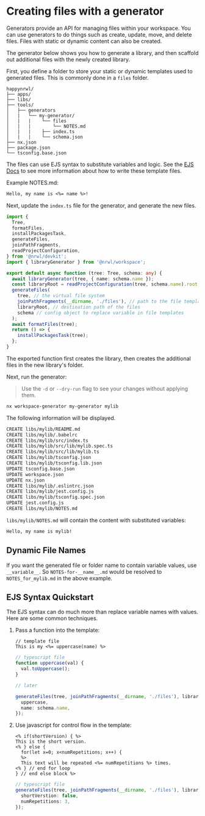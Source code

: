 # Creating files with a generator

Generators provide an API for managing files within your workspace. You can use generators to do things such as create, update, move, and delete files. Files with static or dynamic content can also be created.

The generator below shows you how to generate a library, and then scaffold out additional files with the newly created library.

First, you define a folder to store your static or dynamic templates used to generated files. This is commonly done in a `files` folder.

```treeview
happynrwl/
├── apps/
├── libs/
├── tools/
│   ├── generators
│   |   └── my-generator/
│   |   |    └── files
│   |   |        └── NOTES.md
│   |   |    ├── index.ts
│   |   |    └── schema.json
├── nx.json
├── package.json
└── tsconfig.base.json
```

The files can use EJS syntax to substitute variables and logic. See the [EJS Docs](https://ejs.co/) to see more information about how to write these template files.

Example NOTES.md:

```md
Hello, my name is <%= name %>!
```

Next, update the `index.ts` file for the generator, and generate the new files.

```typescript
import {
  Tree,
  formatFiles,
  installPackagesTask,
  generateFiles,
  joinPathFragments,
  readProjectConfiguration,
} from '@nrwl/devkit';
import { libraryGenerator } from '@nrwl/workspace';

export default async function (tree: Tree, schema: any) {
  await libraryGenerator(tree, { name: schema.name });
  const libraryRoot = readProjectConfiguration(tree, schema.name).root;
  generateFiles(
    tree, // the virtual file system
    joinPathFragments(__dirname, './files'), // path to the file templates
    libraryRoot, // destination path of the files
    schema // config object to replace variable in file templates
  );
  await formatFiles(tree);
  return () => {
    installPackagesTask(tree);
  };
}
```

The exported function first creates the library, then creates the additional files in the new library's folder.

Next, run the generator:

> Use the `-d` or `--dry-run` flag to see your changes without applying them.

```bash
nx workspace-generator my-generator mylib
```

The following information will be displayed.

```bash
CREATE libs/mylib/README.md
CREATE libs/mylib/.babelrc
CREATE libs/mylib/src/index.ts
CREATE libs/mylib/src/lib/mylib.spec.ts
CREATE libs/mylib/src/lib/mylib.ts
CREATE libs/mylib/tsconfig.json
CREATE libs/mylib/tsconfig.lib.json
UPDATE tsconfig.base.json
UPDATE workspace.json
UPDATE nx.json
CREATE libs/mylib/.eslintrc.json
CREATE libs/mylib/jest.config.js
CREATE libs/mylib/tsconfig.spec.json
UPDATE jest.config.js
CREATE libs/mylib/NOTES.md
```

`libs/mylib/NOTES.md` will contain the content with substituted variables:

```md
Hello, my name is mylib!
```

## Dynamic File Names

If you want the generated file or folder name to contain variable values, use `__variable__`. So `NOTES-for-__name__.md` would be resolved to `NOTES_for_mylib.md` in the above example.

## EJS Syntax Quickstart

The EJS syntax can do much more than replace variable names with values. Here are some common techniques.

1. Pass a function into the template:

   ```
   // template file
   This is my <%= uppercase(name) %>
   ```

   ```ts
   // typescript file
   function uppercase(val) {
     val.toUppercase();
   }

   // later

   generateFiles(tree, joinPathFragments(__dirname, './files'), libraryRoot, {
     uppercase,
     name: schema.name,
   });
   ```

2. Use javascript for control flow in the template:

   ```
   <% if(shortVersion) { %>
   This is the short version.
   <% } else {
     for(let x=0; x<numRepetitions; x++) {
     %>
     This text will be repeated <%= numRepetitions %> times.
   <% } // end for loop
   } // end else block %>
   ```

   ```ts
   // typescript file
   generateFiles(tree, joinPathFragments(__dirname, './files'), libraryRoot, {
     shortVerstion: false,
     numRepetitions: 3,
   });
   ```
